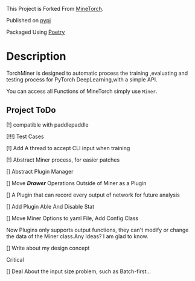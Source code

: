 This Project is Forked From [MineTorch](https://github.com/louis-she/minetorch).

Published on [pypi](https://pypi.org/project/torchminer/)

Packaged Using [Poetry](https://python-poetry.org/)

# Description
TorchMiner is designed to automatic process the training ,evaluating and testing process for PyTorch DeepLearning,with a simple API.

You can access all Functions of MineTorch simply use `Miner`.

## Project ToDo
 [!] compatible with paddlepaddle

 [!!!] Test Cases
 
 [!] Add A thread to accept CLI input when training
 
 [!] Abstract Miner process, for easier patches
 
 [] Abstract Plugin Manager

 [] Move ***Drawer*** Operations Outside of Miner as a Plugin
 
 [] A Plugin that can record every output of network for future analysis
 
 [] Add Plugin Able And Disable Stat
 
 [] Move Miner Options to yaml File, Add Config Class
 
 Now Plugins only supports output functions, they can't modify or change the data of the Miner class.Any Ideas? I am glad to know.
 
 [] Write about my design concept
 
 Critical 
 
 [] Deal About the input size problem, such as Batch-first...